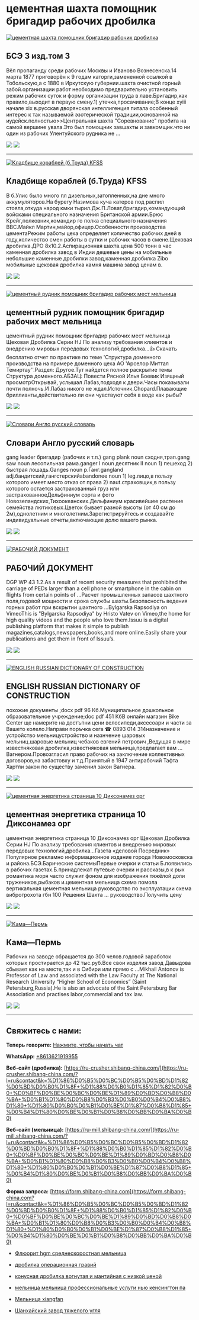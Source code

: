 # цементная шахта помощник бригадир рабочих дробилка

<a href="https://swt.shibang-china.com/?l=ru&img&k=%D1%86%D0%B5%D0%BC%D0%B5%D0%BD%D1%82%D0%BD%D0%B0%D1%8F+%D1%88%D0%B0%D1%85%D1%82%D0%B0+%D0%BF%D0%BE%D0%BC%D0%BE%D1%89%D0%BD%D0%B8%D0%BA+%D0%B1%D1%80%D0%B8%D0%B3%D0%B0%D0%B4%D0%B8%D1%80+%D1%80%D0%B0%D0%B1%D0%BE%D1%87%D0%B8%D1%85+%D0%B4%D1%80%D0%BE%D0%B1%D0%B8%D0%BB%D0%BA%D0%B0" target="_blank">![цементная шахта помощник бригадир рабочих дробилка](http://static.shibang-china.com/all-800x300/108.jpg)</a>

## БСЭ 3 изд.том 3
Вёл пропаганду среди рабочих Москвы и Иваново Вознесенска.14 марта 1877 приговорён к 9 годам каторги,замененной ссылкой в Тобольскую,а с 1880 в Иркутскую губернии.шахта очистной горный забой.организации работ необходимо предварительно установить режим рабочих суток и форму организации труда в лаве.Бригадир,как правило,выходит в первую смену.1) утечка,просачивание;В конце xyiii начале xix в.русская дворянская интеллигенция питала особенный интерес к так называемой эзотерической традиции,основанной на иудейск.полностью&gt;&gt;Центральная шахта &quot;Соревнование&quot; пробита на самой вершине увала.Это был помощник завшахты и завкомщик.что ни один из рабочих Улентуйского рудника не …


<a href="https://whatsapp.shibangsoft.com/WhatsApp.php" target="_blank" title="WhatsApp">![](http://static.shibang-china.com/icon/whatsapp.png)</a> <a href="https://swt.shibang-china.com/?l=ru&icon&k=%D1%86%D0%B5%D0%BC%D0%B5%D0%BD%D1%82%D0%BD%D0%B0%D1%8F+%D1%88%D0%B0%D1%85%D1%82%D0%B0+%D0%BF%D0%BE%D0%BC%D0%BE%D1%89%D0%BD%D0%B8%D0%BA+%D0%B1%D1%80%D0%B8%D0%B3%D0%B0%D0%B4%D0%B8%D1%80+%D1%80%D0%B0%D0%B1%D0%BE%D1%87%D0%B8%D1%85+%D0%B4%D1%80%D0%BE%D0%B1%D0%B8%D0%BB%D0%BA%D0%B0" target="_blank">![](http://static.shibang-china.com/icon/chat-ru.png)</a>

---

<a href="https://swt.shibang-china.com/?l=ru&img&k=%D1%86%D0%B5%D0%BC%D0%B5%D0%BD%D1%82%D0%BD%D0%B0%D1%8F+%D1%88%D0%B0%D1%85%D1%82%D0%B0+%D0%BF%D0%BE%D0%BC%D0%BE%D1%89%D0%BD%D0%B8%D0%BA+%D0%B1%D1%80%D0%B8%D0%B3%D0%B0%D0%B4%D0%B8%D1%80+%D1%80%D0%B0%D0%B1%D0%BE%D1%87%D0%B8%D1%85+%D0%B4%D1%80%D0%BE%D0%B1%D0%B8%D0%BB%D0%BA%D0%B0" target="_blank">![Кладбище кораблей (б.Труда) KFSS](http://static.shibang-china.com/all-800x300/1440.jpg)</a>

## Кладбище кораблей (б.Труда) KFSS
В б.Улис было много пл дизельных,затопленных,на дне много аккумуляторов.На бурегу Назимова куча катеров под распил стояла,откуда народ кмки тырил.Дж.П.Ловат,бригадир,командующий войсками специального назначения Британской армии.Брюс Крейг,полковник,командир го полка специального назначения ВВС.Майкл Мартин,майор,офицер.Особенности производства цементаРежим работы цеха определяет количество рабочих дней в году,количество смен работы в сутки и рабочих часов в смене.Щековая дробилка.ДРО 8х10.2.Аспирационная шахта.цена 500 тонн в час каменная дробилка завод в Индии дешевые цены на мобильные небольшие каменные дробилки завод,каменная дробилка Zibo мобильные щековая дробилка камня машина завод ценам в.


<a href="https://whatsapp.shibangsoft.com/WhatsApp.php" target="_blank" title="WhatsApp">![](http://static.shibang-china.com/icon/whatsapp.png)</a> <a href="https://swt.shibang-china.com/?l=ru&icon&k=%D1%86%D0%B5%D0%BC%D0%B5%D0%BD%D1%82%D0%BD%D0%B0%D1%8F+%D1%88%D0%B0%D1%85%D1%82%D0%B0+%D0%BF%D0%BE%D0%BC%D0%BE%D1%89%D0%BD%D0%B8%D0%BA+%D0%B1%D1%80%D0%B8%D0%B3%D0%B0%D0%B4%D0%B8%D1%80+%D1%80%D0%B0%D0%B1%D0%BE%D1%87%D0%B8%D1%85+%D0%B4%D1%80%D0%BE%D0%B1%D0%B8%D0%BB%D0%BA%D0%B0" target="_blank">![](http://static.shibang-china.com/icon/chat-ru.png)</a>

---

<a href="https://swt.shibang-china.com/?l=ru&img&k=%D1%86%D0%B5%D0%BC%D0%B5%D0%BD%D1%82%D0%BD%D0%B0%D1%8F+%D1%88%D0%B0%D1%85%D1%82%D0%B0+%D0%BF%D0%BE%D0%BC%D0%BE%D1%89%D0%BD%D0%B8%D0%BA+%D0%B1%D1%80%D0%B8%D0%B3%D0%B0%D0%B4%D0%B8%D1%80+%D1%80%D0%B0%D0%B1%D0%BE%D1%87%D0%B8%D1%85+%D0%B4%D1%80%D0%BE%D0%B1%D0%B8%D0%BB%D0%BA%D0%B0" target="_blank">![цементный рудник помощник бригадир рабочих мест мельница](http://static.shibang-china.com/all-800x300/721.jpg)</a>

## цементный рудник помощник бригадир рабочих мест мельница
цементный рудник помощник бригадир рабочих мест мельница Щековая Дробилка Серии HJ По анализу требования клиентов и внедрению мировых передовых технологий,дробилка…👍 Скачать бесплатно отчет по практике по теме 'Структура доменного производства на примере доменного цеха АО 'Арселор Миттал Темиртау''.Раздел: Другое.Тут найдется полное раскрытие темы Структура доменного.АБЗАЦ: Повести Рясной Илья Боевик Изящный просмотрОткрывай, услышал Лабаз,подходя к двери.Часы показывали почти полночь.И Лабаз никого не ждал.Источник.Chopard.Плавающие бриллианты,действительно ли они чувствуют себя в воде как рыбы?


<a href="https://whatsapp.shibangsoft.com/WhatsApp.php" target="_blank" title="WhatsApp">![](http://static.shibang-china.com/icon/whatsapp.png)</a> <a href="https://swt.shibang-china.com/?l=ru&icon&k=%D1%86%D0%B5%D0%BC%D0%B5%D0%BD%D1%82%D0%BD%D0%B0%D1%8F+%D1%88%D0%B0%D1%85%D1%82%D0%B0+%D0%BF%D0%BE%D0%BC%D0%BE%D1%89%D0%BD%D0%B8%D0%BA+%D0%B1%D1%80%D0%B8%D0%B3%D0%B0%D0%B4%D0%B8%D1%80+%D1%80%D0%B0%D0%B1%D0%BE%D1%87%D0%B8%D1%85+%D0%B4%D1%80%D0%BE%D0%B1%D0%B8%D0%BB%D0%BA%D0%B0" target="_blank">![](http://static.shibang-china.com/icon/chat-ru.png)</a>

---

<a href="https://swt.shibang-china.com/?l=ru&img&k=%D1%86%D0%B5%D0%BC%D0%B5%D0%BD%D1%82%D0%BD%D0%B0%D1%8F+%D1%88%D0%B0%D1%85%D1%82%D0%B0+%D0%BF%D0%BE%D0%BC%D0%BE%D1%89%D0%BD%D0%B8%D0%BA+%D0%B1%D1%80%D0%B8%D0%B3%D0%B0%D0%B4%D0%B8%D1%80+%D1%80%D0%B0%D0%B1%D0%BE%D1%87%D0%B8%D1%85+%D0%B4%D1%80%D0%BE%D0%B1%D0%B8%D0%BB%D0%BA%D0%B0" target="_blank">![Словари Англо русский словарь](http://static.shibang-china.com/all-800x300/957.jpg)</a>

## Словари Англо русский словарь
gang leader бригадир (рабочих и т.п.) gang plank noun сходня,трап.gang saw noun лесопильная рама.ganger I noun десятник II noun 1) пешеход 2) быстрая лошадь.Ganges noun р.Ганг.gangland adj.бандитский,гангстерскийabandonee noun 1) leg.лицо,в пользу которого имеет место отказ от права 2) naut.страховщик,в пользу которого остается застрахованный груз или застрахованноеДельфиниум сорта и фото Новозеландских,Тихоокеанских.Дельфиниум красивейшее растение семейства лютиковых.Цветок бывает разной высоты (от 40 см до 2м),однолетним и многолетним.Зарегистрируйтесь и создавайте индивидуальные отчеты,включающие долю вашего рынка.


<a href="https://whatsapp.shibangsoft.com/WhatsApp.php" target="_blank" title="WhatsApp">![](http://static.shibang-china.com/icon/whatsapp.png)</a> <a href="https://swt.shibang-china.com/?l=ru&icon&k=%D1%86%D0%B5%D0%BC%D0%B5%D0%BD%D1%82%D0%BD%D0%B0%D1%8F+%D1%88%D0%B0%D1%85%D1%82%D0%B0+%D0%BF%D0%BE%D0%BC%D0%BE%D1%89%D0%BD%D0%B8%D0%BA+%D0%B1%D1%80%D0%B8%D0%B3%D0%B0%D0%B4%D0%B8%D1%80+%D1%80%D0%B0%D0%B1%D0%BE%D1%87%D0%B8%D1%85+%D0%B4%D1%80%D0%BE%D0%B1%D0%B8%D0%BB%D0%BA%D0%B0" target="_blank">![](http://static.shibang-china.com/icon/chat-ru.png)</a>

---

<a href="https://swt.shibang-china.com/?l=ru&img&k=%D1%86%D0%B5%D0%BC%D0%B5%D0%BD%D1%82%D0%BD%D0%B0%D1%8F+%D1%88%D0%B0%D1%85%D1%82%D0%B0+%D0%BF%D0%BE%D0%BC%D0%BE%D1%89%D0%BD%D0%B8%D0%BA+%D0%B1%D1%80%D0%B8%D0%B3%D0%B0%D0%B4%D0%B8%D1%80+%D1%80%D0%B0%D0%B1%D0%BE%D1%87%D0%B8%D1%85+%D0%B4%D1%80%D0%BE%D0%B1%D0%B8%D0%BB%D0%BA%D0%B0" target="_blank">![РАБОЧИЙ ДОКУМЕНТ](http://static.shibang-china.com/all-800x300/1170.jpg)</a>

## РАБОЧИЙ ДОКУМЕНТ
DGP WP 43 1.2.As a result of recent security measures that prohibited the carriage of PEDs larger than a cell phone or smartphone in the cabin on flights from certain points of …Расчет промышленных запасов шахтного поля,годовой мощности и срока службы шахты.Безопасность ведения горных работ при вскрытии шахтного …Bylgarska Rapsodiya on VimeoThis is &quot;Bylgarska Rapsodiya&quot; by Hristo Vatev on Vimeo,the home for high quality videos and the people who love them.Issuu is a digital publishing platform that makes it simple to publish magazines,catalogs,newspapers,books,and more online.Easily share your publications and get them in front of Issuu’s.


<a href="https://whatsapp.shibangsoft.com/WhatsApp.php" target="_blank" title="WhatsApp">![](http://static.shibang-china.com/icon/whatsapp.png)</a> <a href="https://swt.shibang-china.com/?l=ru&icon&k=%D1%86%D0%B5%D0%BC%D0%B5%D0%BD%D1%82%D0%BD%D0%B0%D1%8F+%D1%88%D0%B0%D1%85%D1%82%D0%B0+%D0%BF%D0%BE%D0%BC%D0%BE%D1%89%D0%BD%D0%B8%D0%BA+%D0%B1%D1%80%D0%B8%D0%B3%D0%B0%D0%B4%D0%B8%D1%80+%D1%80%D0%B0%D0%B1%D0%BE%D1%87%D0%B8%D1%85+%D0%B4%D1%80%D0%BE%D0%B1%D0%B8%D0%BB%D0%BA%D0%B0" target="_blank">![](http://static.shibang-china.com/icon/chat-ru.png)</a>

---

<a href="https://swt.shibang-china.com/?l=ru&img&k=%D1%86%D0%B5%D0%BC%D0%B5%D0%BD%D1%82%D0%BD%D0%B0%D1%8F+%D1%88%D0%B0%D1%85%D1%82%D0%B0+%D0%BF%D0%BE%D0%BC%D0%BE%D1%89%D0%BD%D0%B8%D0%BA+%D0%B1%D1%80%D0%B8%D0%B3%D0%B0%D0%B4%D0%B8%D1%80+%D1%80%D0%B0%D0%B1%D0%BE%D1%87%D0%B8%D1%85+%D0%B4%D1%80%D0%BE%D0%B1%D0%B8%D0%BB%D0%BA%D0%B0" target="_blank">![ENGLISH RUSSIAN DICTIONARY OF CONSTRUCTION](http://static.shibang-china.com/all-800x300/1499.jpg)</a>

## ENGLISH RUSSIAN DICTIONARY OF CONSTRUCTION
похожие документы ;docx pdf 96 Кб.Муниципальное дошкольное образовательное учреждение;doc pdf 451 КбВ онлайн магазин Bike Center ще намерите на достъпни цени велосипеди,аксесоари и части за Вашето колело.Направи поръчка сега ☎ 0893 014 314назначение и устройство мельницустройство и назнчение шаровых мельниц.шаровые мельниц чебаков евгений петрович ,Ведущая в мире известняковая дробилка,известняковая мельница,предлагает вам …Вагнером.Провозгласил право рабочих на заключение коллективных договоров,на забастовку и т.д.Принятый в 1947 антирабочий Тафта Хартли закон по существу заменил закон Вагнера.


<a href="https://whatsapp.shibangsoft.com/WhatsApp.php" target="_blank" title="WhatsApp">![](http://static.shibang-china.com/icon/whatsapp.png)</a> <a href="https://swt.shibang-china.com/?l=ru&icon&k=%D1%86%D0%B5%D0%BC%D0%B5%D0%BD%D1%82%D0%BD%D0%B0%D1%8F+%D1%88%D0%B0%D1%85%D1%82%D0%B0+%D0%BF%D0%BE%D0%BC%D0%BE%D1%89%D0%BD%D0%B8%D0%BA+%D0%B1%D1%80%D0%B8%D0%B3%D0%B0%D0%B4%D0%B8%D1%80+%D1%80%D0%B0%D0%B1%D0%BE%D1%87%D0%B8%D1%85+%D0%B4%D1%80%D0%BE%D0%B1%D0%B8%D0%BB%D0%BA%D0%B0" target="_blank">![](http://static.shibang-china.com/icon/chat-ru.png)</a>

---

<a href="https://swt.shibang-china.com/?l=ru&img&k=%D1%86%D0%B5%D0%BC%D0%B5%D0%BD%D1%82%D0%BD%D0%B0%D1%8F+%D1%88%D0%B0%D1%85%D1%82%D0%B0+%D0%BF%D0%BE%D0%BC%D0%BE%D1%89%D0%BD%D0%B8%D0%BA+%D0%B1%D1%80%D0%B8%D0%B3%D0%B0%D0%B4%D0%B8%D1%80+%D1%80%D0%B0%D0%B1%D0%BE%D1%87%D0%B8%D1%85+%D0%B4%D1%80%D0%BE%D0%B1%D0%B8%D0%BB%D0%BA%D0%B0" target="_blank">![цементная энергетика страница 10 Диксонамез орг](http://static.shibang-china.com/all-800x300/100.jpg)</a>

## цементная энергетика страница 10 Диксонамез орг
цементная энергетика страница 10 Диксонамез орг Щековая Дробилка Серии HJ По анализу требования клиентов и внедрению мировых передовых технологий,дробилка…Газета &#171;деловой Посредник&#187; Популярное рекламно информационное издание города Новомосковска и района.БСЭ.Барические системыПервые очерки и статьи Б.появились в рабочих газетах.Б.принадлежат путевые очерки и рассказы,в к рых романтика моря часто служит фоном для изображения тяжёлой доли тружеников,рыбаков и.цементная мельница схема помола вертикальная цементная мельница руководство по эксплуатации схема виброгрохота гбн 100 Решения Шахта … руководство.Получить цену


<a href="https://whatsapp.shibangsoft.com/WhatsApp.php" target="_blank" title="WhatsApp">![](http://static.shibang-china.com/icon/whatsapp.png)</a> <a href="https://swt.shibang-china.com/?l=ru&icon&k=%D1%86%D0%B5%D0%BC%D0%B5%D0%BD%D1%82%D0%BD%D0%B0%D1%8F+%D1%88%D0%B0%D1%85%D1%82%D0%B0+%D0%BF%D0%BE%D0%BC%D0%BE%D1%89%D0%BD%D0%B8%D0%BA+%D0%B1%D1%80%D0%B8%D0%B3%D0%B0%D0%B4%D0%B8%D1%80+%D1%80%D0%B0%D0%B1%D0%BE%D1%87%D0%B8%D1%85+%D0%B4%D1%80%D0%BE%D0%B1%D0%B8%D0%BB%D0%BA%D0%B0" target="_blank">![](http://static.shibang-china.com/icon/chat-ru.png)</a>

---

<a href="https://swt.shibang-china.com/?l=ru&img&k=%D1%86%D0%B5%D0%BC%D0%B5%D0%BD%D1%82%D0%BD%D0%B0%D1%8F+%D1%88%D0%B0%D1%85%D1%82%D0%B0+%D0%BF%D0%BE%D0%BC%D0%BE%D1%89%D0%BD%D0%B8%D0%BA+%D0%B1%D1%80%D0%B8%D0%B3%D0%B0%D0%B4%D0%B8%D1%80+%D1%80%D0%B0%D0%B1%D0%BE%D1%87%D0%B8%D1%85+%D0%B4%D1%80%D0%BE%D0%B1%D0%B8%D0%BB%D0%BA%D0%B0" target="_blank">![Кама—Пермь](http://static.shibang-china.com/all-800x300/88.jpg)</a>

## Кама—Пермь
Рабочих на заводе обращается до 300 челов.годовой заработок которых простирается до 42 тыс.руб.Все свои изделия завод Давыдова сбывает как на месте,так и в Сибири или прямо с …Mikhail Antonov is Professor of Law and associated with the Law Faculty at The National Research University “Higher School of Economics” (Saint Petersburg,Russia).He is also an advocate of the Saint Petersburg Bar Association and practises labor,commercial and tax law.

<a href="https://whatsapp.shibangsoft.com/WhatsApp.php" target="_blank" title="WhatsApp">![](http://static.shibang-china.com/icon/whatsapp.png)</a> <a href="https://swt.shibang-china.com/?l=ru&icon&k=%D1%86%D0%B5%D0%BC%D0%B5%D0%BD%D1%82%D0%BD%D0%B0%D1%8F+%D1%88%D0%B0%D1%85%D1%82%D0%B0+%D0%BF%D0%BE%D0%BC%D0%BE%D1%89%D0%BD%D0%B8%D0%BA+%D0%B1%D1%80%D0%B8%D0%B3%D0%B0%D0%B4%D0%B8%D1%80+%D1%80%D0%B0%D0%B1%D0%BE%D1%87%D0%B8%D1%85+%D0%B4%D1%80%D0%BE%D0%B1%D0%B8%D0%BB%D0%BA%D0%B0" target="_blank">![](http://static.shibang-china.com/icon/chat-ru.png)</a>

---
## Свяжитесь с нами:

**Теперь говорите:** [Нажмите, чтобы начать чат](https://swt.shibang-china.com?l=ru&contact&k=%D1%86%D0%B5%D0%BC%D0%B5%D0%BD%D1%82%D0%BD%D0%B0%D1%8F+%D1%88%D0%B0%D1%85%D1%82%D0%B0+%D0%BF%D0%BE%D0%BC%D0%BE%D1%89%D0%BD%D0%B8%D0%BA+%D0%B1%D1%80%D0%B8%D0%B3%D0%B0%D0%B4%D0%B8%D1%80+%D1%80%D0%B0%D0%B1%D0%BE%D1%87%D0%B8%D1%85+%D0%B4%D1%80%D0%BE%D0%B1%D0%B8%D0%BB%D0%BA%D0%B0)

**WhatsApp:**  [+8613621919955](https://whatsapp.shibangsoft.com/WhatsApp.php)

**Веб-сайт (дробилка):** [https://ru-crusher.shibang-china.com/](https://ru-crusher.shibang-china.com/?l=ru&contact&k=%D1%86%D0%B5%D0%BC%D0%B5%D0%BD%D1%82%D0%BD%D0%B0%D1%8F+%D1%88%D0%B0%D1%85%D1%82%D0%B0+%D0%BF%D0%BE%D0%BC%D0%BE%D1%89%D0%BD%D0%B8%D0%BA+%D0%B1%D1%80%D0%B8%D0%B3%D0%B0%D0%B4%D0%B8%D1%80+%D1%80%D0%B0%D0%B1%D0%BE%D1%87%D0%B8%D1%85+%D0%B4%D1%80%D0%BE%D0%B1%D0%B8%D0%BB%D0%BA%D0%B0)

**Веб-сайт (мельница):** [https://ru-mill.shibang-china.com/](https://ru-mill.shibang-china.com/?l=ru&contact&k=%D1%86%D0%B5%D0%BC%D0%B5%D0%BD%D1%82%D0%BD%D0%B0%D1%8F+%D1%88%D0%B0%D1%85%D1%82%D0%B0+%D0%BF%D0%BE%D0%BC%D0%BE%D1%89%D0%BD%D0%B8%D0%BA+%D0%B1%D1%80%D0%B8%D0%B3%D0%B0%D0%B4%D0%B8%D1%80+%D1%80%D0%B0%D0%B1%D0%BE%D1%87%D0%B8%D1%85+%D0%B4%D1%80%D0%BE%D0%B1%D0%B8%D0%BB%D0%BA%D0%B0)

**Форма запроса:** [https://form.shibang-china.com](https://form.shibang-china.com?l=ru&contact&k=%D1%86%D0%B5%D0%BC%D0%B5%D0%BD%D1%82%D0%BD%D0%B0%D1%8F+%D1%88%D0%B0%D1%85%D1%82%D0%B0+%D0%BF%D0%BE%D0%BC%D0%BE%D1%89%D0%BD%D0%B8%D0%BA+%D0%B1%D1%80%D0%B8%D0%B3%D0%B0%D0%B4%D0%B8%D1%80+%D1%80%D0%B0%D0%B1%D0%BE%D1%87%D0%B8%D1%85+%D0%B4%D1%80%D0%BE%D0%B1%D0%B8%D0%BB%D0%BA%D0%B0)

* [Флюорит hgm среднескоростная мельница](../134/%D0%A4%D0%BB%D1%8E%D0%BE%D1%80%D0%B8%D1%82%20hgm%20%D1%81%D1%80%D0%B5%D0%B4%D0%BD%D0%B5%D1%81%D0%BA%D0%BE%D1%80%D0%BE%D1%81%D1%82%D0%BD%D0%B0%D1%8F%20%D0%BC%D0%B5%D0%BB%D1%8C%D0%BD%D0%B8%D1%86%D0%B0.md)

* [дробилка операционная гравий](../133/%D0%B4%D1%80%D0%BE%D0%B1%D0%B8%D0%BB%D0%BA%D0%B0%20%D0%BE%D0%BF%D0%B5%D1%80%D0%B0%D1%86%D0%B8%D0%BE%D0%BD%D0%BD%D0%B0%D1%8F%20%D0%B3%D1%80%D0%B0%D0%B2%D0%B8%D0%B9.md)

* [конусная дробилка вогнутая и мантийная с низкой ценой](../132/%D0%BA%D0%BE%D0%BD%D1%83%D1%81%D0%BD%D0%B0%D1%8F%20%D0%B4%D1%80%D0%BE%D0%B1%D0%B8%D0%BB%D0%BA%D0%B0%20%D0%B2%D0%BE%D0%B3%D0%BD%D1%83%D1%82%D0%B0%D1%8F%20%D0%B8%20%D0%BC%D0%B0%D0%BD%D1%82%D0%B8%D0%B9%D0%BD%D0%B0%D1%8F%20%D1%81%20%D0%BD%D0%B8%D0%B7%D0%BA%D0%BE%D0%B9%20%D1%86%D0%B5%D0%BD%D0%BE%D0%B9.md)

* [мельница мельница профессиональные услуги нью кенсингтон па](../131/%D0%BC%D0%B5%D0%BB%D1%8C%D0%BD%D0%B8%D1%86%D0%B0%20%D0%BC%D0%B5%D0%BB%D1%8C%D0%BD%D0%B8%D1%86%D0%B0%20%D0%BF%D1%80%D0%BE%D1%84%D0%B5%D1%81%D1%81%D0%B8%D0%BE%D0%BD%D0%B0%D0%BB%D1%8C%D0%BD%D1%8B%D0%B5%20%D1%83%D1%81%D0%BB%D1%83%D0%B3%D0%B8%20%D0%BD%D1%8C%D1%8E%20%D0%BA%D0%B5%D0%BD%D1%81%D0%B8%D0%BD%D0%B3%D1%82%D0%BE%D0%BD%20%D0%BF%D0%B0.md)

* [Мельница xiangfan](../132/%D0%9C%D0%B5%D0%BB%D1%8C%D0%BD%D0%B8%D1%86%D0%B0%20xiangfan.md)

* [Шанхайский завод тяжелого угля](../131/%D0%A8%D0%B0%D0%BD%D1%85%D0%B0%D0%B9%D1%81%D0%BA%D0%B8%D0%B9%20%D0%B7%D0%B0%D0%B2%D0%BE%D0%B4%20%D1%82%D1%8F%D0%B6%D0%B5%D0%BB%D0%BE%D0%B3%D0%BE%20%D1%83%D0%B3%D0%BB%D1%8F.md)
